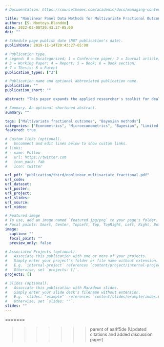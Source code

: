 ```yaml
---
# Documentation: https://sourcethemes.com/academic/docs/managing-content/

title: "Nonlinear Panel Data Methods for Multivariate Fractional Outcomes"
authors: [S. Montoya-Blandón]
date: 2022-02-08T20:43:27-05:00
doi: ""

# Schedule page publish date (NOT publication's date).
publishDate: 2019-11-14T20:43:27-05:00

# Publication type.
# Legend: 0 = Uncategorized; 1 = Conference paper; 2 = Journal article;
# 3 = Working Paper; 4 = Report; 5 = Book; 6 = Book section;
# 7 = Thesis; 8 = Patent
publication_types: ["3"]

# Publication name and optional abbreviated publication name.
publication: ""
publication_short: ""

abstract: "This paper expands the applied researcher's toolkit for dealing with nonlinear panel data models with unobserved heterogeneity using multivariate fractional outcomes. It presents a wide range of methods that include maximum likelihood estimation for identifying the parameters of a conditional mean, a simple probit approach to identify average partial effects, and a Bayesian estimator from a latent dependent variable specification to account for corner outcomes. I then show how all these methods can be modified to handle continuous endogenous covariates. A range of simulation exercises showcase the comparative advantages of each method and how they might be used to approach different situations that arise in applied microeconomics."

# Summary. An optional shortened abstract.
summary: ""

tags: ["Multivariate fractional outcomes", "Bayesian methods"]
categories: ["Econometrics", "Microeconometrics", "Bayesian", "Limited Dependent Variables"]
featured: true

# Custom links (optional).
#   Uncomment and edit lines below to show custom links.
# links:
# - name: Follow
#   url: https://twitter.com
#   icon_pack: fab
#   icon: twitter

url_pdf: "publication/third/nonlinear_multivariate_fractional.pdf"
url_code:
url_dataset:
url_poster:
url_project:
url_slides:
url_source:
url_video:

# Featured image
# To use, add an image named `featured.jpg/png` to your page's folder. 
# Focal points: Smart, Center, TopLeft, Top, TopRight, Left, Right, BottomLeft, Bottom, BottomRight.
image:
  caption: ""
  focal_point: ""
  preview_only: false

# Associated Projects (optional).
#   Associate this publication with one or more of your projects.
#   Simply enter your project's folder or file name without extension.
#   E.g. `internal-project` references `content/project/internal-project/index.md`.
#   Otherwise, set `projects: []`.
projects: []

# Slides (optional).
#   Associate this publication with Markdown slides.
#   Simply enter your slide deck's filename without extension.
#   E.g. `slides: "example"` references `content/slides/example/index.md`.
#   Otherwise, set `slides: ""`.
slides: ""
---
```

=======
>>>>>>> parent of aa4f5de (Updated citations and added discussion paper)

